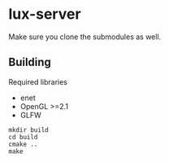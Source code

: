 # lux-server

Make sure you clone the submodules as well.

## Building

Required libraries
  * enet
  * OpenGL >=2.1
  * GLFW

```
mkdir build
cd build
cmake ..
make
```
